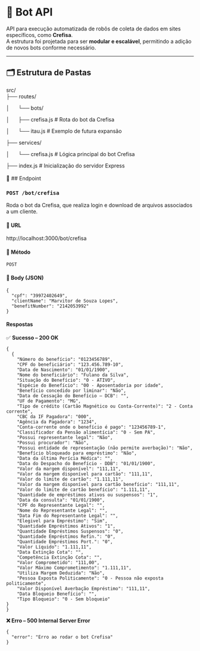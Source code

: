 # 🤖 Bot API

API para execução automatizada de robôs de coleta de dados em sites específicos, como **Crefisa**.\
A estrutura foi projetada para ser **modular e escalável**, permitindo a adição de novos bots conforme necessário.

---

## 🗂️ Estrutura de Pastas

src/\
&#x20;├── routes/&#x20;

│      └── bots/&#x20;

│      ├── crefisa.js # Rota do bot da Crefisa&#x20;

│      └── itau.js # Exemplo de futura expansão

&#x20;├── services/

&#x20;│      └── crefisa.js # Lógica principal do bot Crefisa

├── index.js # Inicialização do servidor Express\
\
🔗 ## Endpoint

### `POST /bot/crefisa`

Roda o bot da Crefisa, que realiza login e download de arquivos associados a um cliente.



#### &#x20;📍 URL

http\://localhost:3000/bot/crefisa



#### 🧾 Método

`POST`



#### 🧠 Body (JSON)

```
{
  "cpf": "39972402649",
  "clientName": "Marvitor de Souza Lopes",
  "benefitNumber": "2142053992"
}
```

&#x20;&#x20;



#### Respostas

✅ **Sucesso – 200 OK**

```
{
  {
    "Número do benefício": "0123456789",
    "CPF do beneficiário": "123.456.789-10",
    "Data de Nascimento": "01/01/1900",
    "Nome do beneficiário": "Fulano da Silva",
    "Situação do Benefício": "0 - ATIVO",
    "Espécie do Benefício": "00 - Aposentadoria por idade",
    "Benefício concedido por liminar": "Não",
    "Data de Cessação do Benefício – DCB": "",
    "UF de Pagamento": "MG",
    "Tipo de crédito (Cartão Magnético ou Conta-Corrente)": "2 - Conta corrente",
    "CBC da IF Pagadora": "000",
    "Agência da Pagadora": "1234",
    "Conta-corrente onde o benefício é pago": "123456789-1",
    "Classificador da Pensão alimentícia": "0 - Sem PA",
    "Possui representante legal": "Não",
    "Possui procurador": "Não",
    "Possui entidade de representação (não permite averbação)": "Não",
    "Benefício bloqueado para empréstimo": "Não",
    "Data da última Perícia Médica": "",
    "Data do Despacho do Benefício - DDB": "01/01/1900",
    "Valor da margem disponível": "111,11",
    "Valor da margem disponível para cartão": "111,11",
    "Valor do limite de cartão": "1.111,11",
    "Valor da margem disponível para cartão benefício": "111,11",
    "Valor do limite de cartão benefício": "1.111,11",
    "Quantidade de empréstimos ativos ou suspensos": "1",
    "Data da consulta": "01/01/1900",
    "CPF do Representante Legal": "",
    "Nome do Representante Legal": "",
    "Data Fim do Representante Legal": "",
    "Elegivel para Empréstimo": "Sim",
    "Quantidade Empréstimos Ativos": "1",
    "Quantidade Empréstimos Suspensos": "0",
    "Quantidade Empréstimos Refin.": "0",
    "Quantidade Empréstimos Port.": "0",
    "Valor Líquido": "1.111,11",
    "Data Extinção Cota": "",
    "Competência Extinção Cota": "",
    "Valor Comprometido": "111,00",
    "Valor Máximo Comprometimento": "1.111,11",
    "Utiliza Margem Deduzida": "Não",
    "Pessoa Exposta Politicamente": "0 - Pessoa não exposta politicamente",
    "Valor Disponível Averbação Empréstimo": "111,11",
    "Data Bloqueio Benefício": "",
    "Tipo Bloqueio": "0 - Sem bloqueio"
}
}
```



**❌ Erro – 500 Internal Server Error**

```
{
  "error": "Erro ao rodar o bot Crefisa"
}
```

&#x20;&#x20;
